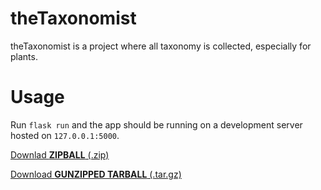 # theTaxonomist
theTaxonomist is a project where all taxonomy is collected, especially for plants.

# Usage

Run `flask run` and the app should be running on a development server hosted on `127.0.0.1:5000`.

<a href="https://github.com/thetaxonomist/thetaxonomist/archive/refs/tags/v1.0-alpha.5.1.zip" download>Downlad <b>ZIPBALL</b> (.zip)</a>

<a href="https://github.com/thetaxonomist/thetaxonomist/archive/refs/tags/v1.0-alpha.5.1.tar.gz" download>Download <b>GUNZIPPED TARBALL</b> (.tar.gz)</a>
